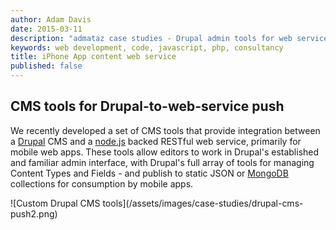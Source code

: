 ```yaml
---
author: Adam Davis  
date: 2015-03-11  
description: "admataz case studies - Drupal admin tools for web service "
keywords: web development, code, javascript, php, consultancy
title: iPhone App content web service
published: false
---
```


## CMS tools for Drupal-to-web-service push
We recently developed a set of CMS tools that provide integration between a [Drupal](http://drupal.org) CMS and a [node.js](http://nodejs.org) backed RESTful web service, primarily for mobile web apps. These tools allow editors to work in Drupal's established and familiar admin interface, with Drupal's full array of tools for managing Content Types and Fields -  and publish to static JSON or [MongoDB](http://mongodb.org) collections for consumption by mobile apps.
<div class="screenshots">
![Custom Drupal CMS tools](/assets/images/case-studies/drupal-cms-push2.png)
</div>

